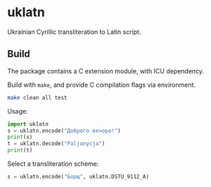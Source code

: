 uklatn
==
Ukrainian Cyrillic transliteration to Latin script.

Build
--
The package contains a C extension module, with ICU dependency.

Build with `make`, and provide C compilation flags via environment.
```sh
make clean all test
```

Usage:
```py
import uklatn
s = uklatn.encode("Доброго вечора!")
print(s)
t = uklatn.decode("Paljanycja")
print(t)
```

Select a transliteration scheme:
```py
s = uklatn.encode("Борщ", uklatn.DSTU_9112_A)
```
